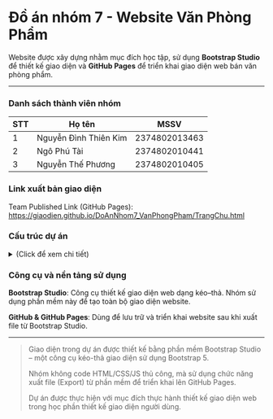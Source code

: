 # Đồ án nhóm 7 - Website Văn Phòng Phẩm
Website được xây dựng nhằm mục đích học tập, sử dụng **Bootstrap Studio** để thiết kế giao diện và **GitHub Pages** để triển khai giao diện web bán văn phòng phẩm.

---

### Danh sách thành viên nhóm

| STT | Họ tên         | MSSV      |
|-----|----------------|-----------|
| 1   | Nguyễn Đình Thiên Kim | 2374802013463 |
| 2   | Ngô Phú Tài   | 2374802010441 |
| 3   | Nguyễn Thế Phương  | 2374802010405 |



### Link xuất bản giao diện
Team Published Link (GitHub Pages):
https://giaodien.github.io/DoAnNhom7_VanPhongPham/TrangChu.html



### Cấu trúc dự án
<details> 
   <summary>(Click để xem chi tiết)</summary>
  
```
DoAnNhom7_VanPhongPham/
│
├── index.html
├── TrangChu.html
├── TrangChu-user.html
├── DangNhap.html
├── DangKy.html
├── MucLuc.html
├── MucLuc-user.html
├── SanPham.html
├── SanPham-1.html
├── SanPham-2.html
├── ChiTietSanPham.html
├── giohang.html
├── thanhtoan.html
├── taikhoannguoidung.html
├── GioiThieu.html
├── ChinhSach.html
├── lienhe.html
│
├── assets/
│   ├── assets-Kim/
│   │   ├── bootstrap/
│   │   ├── css/
│   │   ├── fonts/
│   │   └── img/
│   ├── assets-Tai/
│   │   ├── bootstrap/
│   │   ├── css/
│   │   ├── fonts/
│   │   └── img/
│   ├── assets-phuong/
│       ├── bootstrap/
│       ├── css/
│       ├── fonts/
│       └── img/
│       └── js/
│
└── README.md
```
</details>



###  Công cụ và nền tảng sử dụng
**Bootstrap Studio**: Công cụ thiết kế giao diện web dạng kéo–thả. Nhóm sử dụng phần mềm này để tạo toàn bộ giao diện website.

**GitHub & GitHub Pages**: Dùng để lưu trữ và triển khai website sau khi xuất file từ Bootstrap Studio.

---

> Giao diện trong dự án được thiết kế bằng phần mềm Bootstrap Studio – một công cụ kéo-thả giao diện sử dụng Bootstrap 5.
> 
> Nhóm không code HTML/CSS/JS thủ công, mà sử dụng chức năng xuất file (Export) từ phần mềm để triển khai lên GitHub Pages.
> 
> Dự án được thực hiện với mục đích thực hành thiết kế giao diện web trong học phần thiết kế giao diện người dùng.
